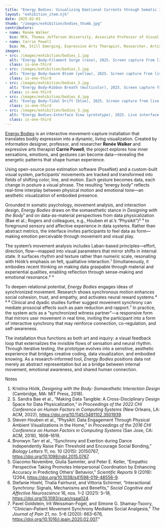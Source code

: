 ```yaml
---
title: "Energy Bodies: Visualizing Emotional Currents through Somatic Interaction"
layout: "exhibition_item.njk"
date: 2025-02-03
thumb: "/images/exhibition/bodies_thumb.jpg"
contributors:
- name: Renée Walker
  bio: MFA, Thomas Jefferson University, Associate Professor of Visual Communication Design
- name: Carrie Powell
  bio: MA, Still Emerging, Expressive Arts Therapist, Researcher, Artist
images:
- src: /images/exhibition/bodies_1.jpg
  alt: "Energy Body—Filament Surge (rose), 2025. Screen capture from live system; custom software (p5.js with ml5/PoseNet), generative visualization; variable dimensions. A participant’s gesture stream renders as fine, filament-like paths within the abstracted body silhouette, revealing micro-shifts in tempo and flow."
  class: is-one-third
- src: /images/exhibition/bodies_2.jpg
  alt: "Energy Body—Swarm Bloom (yellow), 2025. Screen capture from live system; custom software (p5.js with ml5/PoseNet), generative visualization; variable dimensions. Luminous yellow orbs gather and disperse with wide arm-span, reading as buoyant, playful motion."
  class: is-one-third
- src: /images/exhibition/bodies_3.jpg
  alt: "Energy Body—Ribbon Breath (multicolor), 2025. Screen capture from live system; custom software (p5.js with ml5/PoseNet), generative visualization; variable dimensions. Long, soft arcs layer like slow exhalations; steady tempo and even flow imply regulation."
  class: is-one-third
- src: /images/exhibition/bodies_4.jpg
  alt: "Energy Body—Tidal Drift (blue), 2025. Screen capture from live system; custom software (p5.js with ml5/PoseNet), generative visualization; variable dimensions. Blue wave-lines ebb and pool around the torso; downward weight and reduced amplitude suggest heaviness."
  class: is-one-third
- src: /images/exhibition/bodies_5.jpg
  alt: "Energy Bodies—Interface View (prototype), 2025. Live interface with region and emotion sliders; custom software (p5.js with ml5/PoseNet); variable dimensions. Development view of the live system showing adjustable body-region sliders and emotion inputs."
  class: is-one-third
---
```


[Energy Bodies](https://project-data-sense.com) is an interactive movement-capture installation that translates bodily expression into a dynamic, living visualization. Created by information designer, professor, and researcher **Renée Walker** and expressive arts therapist **Carrie Powell**, the project explores how inner sensations, emotions, and gestures can become data—revealing the energetic patterns that shape human experience.

Using open-source pose estimation software (PoseNet) and a custom-built visual system, participants’ movements are tracked and transformed into fields of shifting color, line, and motion. Each gesture becomes data, each change in posture a visual phrase. The resulting “energy body” reflects real-time interplay between physical motion and emotional tone—an aesthetic visualization of embodied presence.

Grounded in somatic psychology, movement analysis, and interaction design, *Energy Bodies* draws on the somaesthetic stance in *Designing with the Body*¹ and on data-as-material perspectives from data physicalization (Bae et al.; Rogers and colleagues, e.g., Houben et al.’s “Physikit”)² ³ to foreground sensory and affective experience in data systems. Rather than abstract metrics, the interface invites participants to feel data as form—making emotion perceivable through movement and visual play.

The system’s movement analysis includes Laban-based principles—effort, direction, flow—mapped into visual parameters that mirror shifts in internal state. It surfaces rhythm and texture rather than numeric scale, resonating with Höök’s emphasis on felt, qualitative interaction.¹ Simultaneously, it embodies recent thinking on making data graspable through material and experiential qualities, enabling reflection through sense-making and emotional resonance.² ³

To deepen relational potential, *Energy Bodies* engages ideas of synchronized movement. Research shows synchronous motion enhances social cohesion, trust, and empathy, and activates neural reward systems.⁴ ⁵ ⁶ Clinical and dyadic studies further suggest movement synchrony can mediate prosocial effects such as pain reduction and rapport.⁷ In practice, the system acts as a “synchronized witness partner”—a responsive form that mirrors user movement in real time, inviting the participant into a form of interactive synchrony that may reinforce connection, co-regulation, and self-awareness.

The installation thus functions as both art and inquiry: a visual feedback loop that externalizes the invisible flows of sensation and neural rhythm. Through iterative testing, the prototype evolves into a sensitive, aesthetic experience that bridges creative coding, data visualization, and embodied knowing. As a research-informed tool, *Energy Bodies* positions data not merely as abstract representation but as a bridge between internal movement, emotional awareness, and shared human connection.

Notes 

1. Kristina Höök, *Designing with the Body: Somaesthetic Interaction Design* (Cambridge, MA: MIT Press, 2018).
2. S. Sandra Bae et al., “Making Data Tangible: A Cross-Disciplinary Design Space for Data Physicalization,” in *Proceedings of the 2022 CHI Conference on Human Factors in Computing Systems* (New Orleans, LA: ACM, 2022), https://doi.org/10.1145/3491102.3501939.
3. Steven Houben et al., “Physikit: Data Engagement Through Physical Ambient Visualizations in the Home,” in *Proceedings of the 2016 CHI Conference on Human Factors in Computing Systems* (San Jose, CA: ACM, 2016), 1608–1619.
4. Bronwyn Tarr et al., “Synchrony and Exertion during Dance Independently Raise Pain Threshold and Encourage Social Bonding,” *Biology Letters* 11, no. 10 (2015): 20150767, https://doi.org/10.1098/rsbl.2015.0767.
5. Giacomo Novembre, Giulia Sammler, and Peter E. Keller, “Empathic Perspective Taking Promotes Interpersonal Coordination by Enhancing Accuracy in Predicting Others’ Behavior,” *Scientific Reports* 9 (2019): 12264, https://doi.org/10.1038/s41598-019-48556-9.
6. Stefanie Hoehl, Thalia Fairhurst, and Vittoria Schirmer, “Interactional Synchrony: Signals, Mechanisms and Benefits,” *Social Cognitive and Affective Neuroscience* 16, nos. 1–2 (2021): 5–18, https://doi.org/10.1093/scan/nsaa024.
7. Pavel Goldstein, Irit Weissman-Fogel, and Simone G. Shamay-Tsoory, “Clinician–Patient Movement Synchrony Mediates Social Analgesia,” *The Journal of Pain* 21, no. 5–6 (2020): 663–676, https://doi.org/10.1016/j.jpain.2020.02.007."


